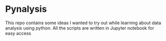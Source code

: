 # Pynalysis
This repo contains some ideas I wanted to try out while learning about data analysis using python. All the scripts are written in Jupyter notebook for easy access

